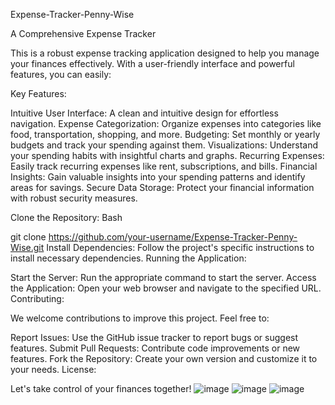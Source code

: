 Expense-Tracker-Penny-Wise

A Comprehensive Expense Tracker

This is a robust expense tracking application designed to help you manage your finances effectively. With a user-friendly interface and powerful features, you can easily:

Key Features:

Intuitive User Interface: A clean and intuitive design for effortless navigation.
Expense Categorization: Organize expenses into categories like food, transportation, shopping, and more.
Budgeting: Set monthly or yearly budgets and track your spending against them.
Visualizations: Understand your spending habits with insightful charts and graphs.
Recurring Expenses: Easily track recurring expenses like rent, subscriptions, and bills.
Financial Insights: Gain valuable insights into your spending patterns and identify areas for savings.
Secure Data Storage: Protect your financial information with robust security measures.



Clone the Repository:
Bash

git clone https://github.com/your-username/Expense-Tracker-Penny-Wise.git
Install Dependencies: Follow the project's specific instructions to install necessary dependencies.
Running the Application:

Start the Server: Run the appropriate command to start the server.
Access the Application: Open your web browser and navigate to the specified URL.
Contributing:

We welcome contributions to improve this project. Feel free to:

Report Issues: Use the GitHub issue tracker to report bugs or suggest features.
Submit Pull Requests: Contribute code improvements or new features.
Fork the Repository: Create your own version and customize it to your needs.
License:



Let's take control of your finances together!
![image](https://github.com/user-attachments/assets/0900c71c-84b2-4267-a7a0-1897f3a4e616)
![image](https://github.com/user-attachments/assets/72287c8e-9c9a-430f-9c48-7b64751207ab)
![image](https://github.com/user-attachments/assets/88b7bc5b-0f92-4f65-932e-c9e10fb6df4a)



